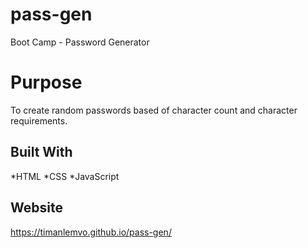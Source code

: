 # pass-gen
Boot Camp - Password Generator

# Purpose
To create random passwords based of character count and character requirements.

## Built With
*HTML
*CSS
*JavaScript

## Website
https://timanlemvo.github.io/pass-gen/
